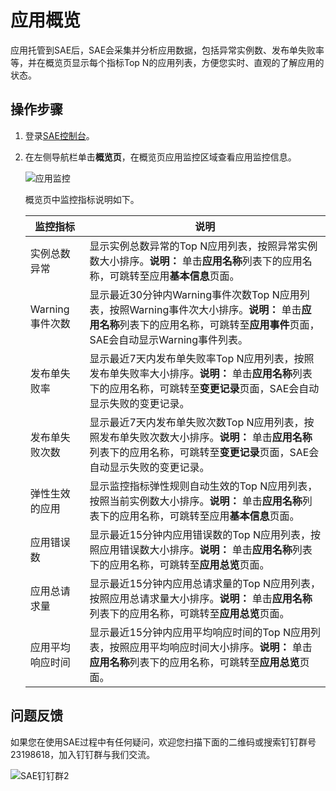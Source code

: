 # 应用概览

应用托管到SAE后，SAE会采集并分析应用数据，包括异常实例数、发布单失败率等，并在概览页显示每个指标Top N的应用列表，方便您实时、直观的了解应用的状态。

## 操作步骤

1.  登录[SAE控制台](https://sae.console.aliyun.com)。

2.  在左侧导航栏单击**概览页**，在概览页应用监控区域查看应用监控信息。

    ![应用监控](https://static-aliyun-doc.oss-accelerate.aliyuncs.com/assets/img/zh-CN/0070674161/p245305.png)

    概览页中监控指标说明如下。

    |监控指标|说明|
    |----|--|
    |实例总数异常|显示实例总数异常的Top N应用列表，按照异常实例数大小排序。**说明：** 单击**应用名称**列表下的应用名称，可跳转至应用**基本信息**页面。 |
    |Warning事件次数|显示最近30分钟内Warning事件次数Top N应用列表，按照Warning事件次大小排序。**说明：** 单击**应用名称**列表下的应用名称，可跳转至**应用事件**页面，SAE会自动显示Warning事件列表。 |
    |发布单失败率|显示最近7天内发布单失败率Top N应用列表，按照发布单失败率大小排序。**说明：** 单击**应用名称**列表下的应用名称，可跳转至**变更记录**页面，SAE会自动显示失败的变更记录。 |
    |发布单失败次数|显示最近7天内发布单失败次数Top N应用列表，按照发布单失败次数大小排序。**说明：** 单击**应用名称**列表下的应用名称，可跳转至**变更记录**页面，SAE会自动显示失败的变更记录。 |
    |弹性生效的应用|显示监控指标弹性规则自动生效的Top N应用列表，按照当前实例数大小排序。**说明：** 单击**应用名称**列表下的应用名称，可跳转至应用**基本信息**页面。 |
    |应用错误数|显示最近15分钟内应用错误数的Top N应用列表，按照应用错误数大小排序。**说明：** 单击**应用名称**列表下的应用名称，可跳转至**应用总览**页面。 |
    |应用总请求量|显示最近15分钟内应用总请求量的Top N应用列表，按照应用总请求量大小排序。**说明：** 单击**应用名称**列表下的应用名称，可跳转至**应用总览**页面。 |
    |应用平均响应时间|显示最近15分钟内应用平均响应时间的Top N应用列表，按照应用平均响应时间大小排序。**说明：** 单击**应用名称**列表下的应用名称，可跳转至**应用总览**页面。 |


## 问题反馈

如果您在使用SAE过程中有任何疑问，欢迎您扫描下面的二维码或搜索钉钉群号23198618，加入钉钉群与我们交流。

![SAE钉钉群2](https://static-aliyun-doc.oss-accelerate.aliyuncs.com/assets/img/zh-CN/1176199061/p72048.png)

